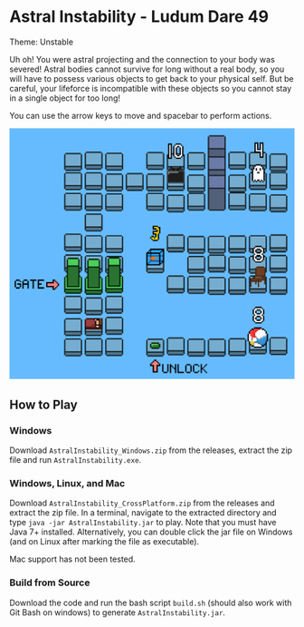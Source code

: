 # Astral Instability - Ludum Dare 49

Theme: Unstable 

Uh oh! You were astral projecting and the connection to your body was severed! Astral bodies cannot survive for long without a real body, so you will have to possess various objects to get back to your physical self. But be careful, your lifeforce is incompatible with these objects so you cannot stay in a single object for too long!

You can use the arrow keys to move and spacebar to perform actions. 

![Gameplay](res/images/screenshot1.png)

## How to Play 

### Windows 

Download `AstralInstability_Windows.zip` from the releases, extract the zip file and run `AstralInstability.exe`. 

### Windows, Linux, and Mac 

Download `AstralInstability_CrossPlatform.zip` from the releases and extract the zip file. In a terminal, navigate to the extracted directory and type `java -jar AstralInstability.jar` to play. Note that you must have Java 7+ installed. Alternatively, you can double click the jar file on Windows (and on Linux after marking the file as executable). 

Mac support has not been tested. 

### Build from Source 

Download the code and run the bash script `build.sh` (should also work with Git Bash on windows) to generate `AstralInstability.jar`. 
